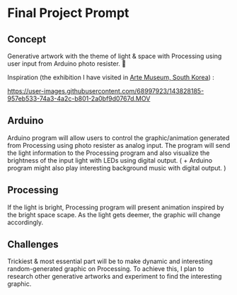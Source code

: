# Final Project Prompt

## Concept
Generative artwork with the theme of light & space with Processing using user input from Arduino photo resister. 🔭

Inspiration (the exhibition I have visited in [Arte Museum, South Korea](https://artemuseum.com/)) :




https://user-images.githubusercontent.com/68997923/143828185-957eb533-74a3-4a2c-b801-2a0bf9d0767d.MOV




## Arduino
Arduino program will allow users to control the graphic/animation generated from Processing using photo resister as analog input. The program will send the light information to the Processing program and also visualize the brightness of the input light with LEDs using digital output. ( + Arduino program might also play interesting background music with digital output. )

## Processing
If the light is bright, Processing program will present animation inspired by the bright space scape. As the light gets deemer, the graphic will change accordingly.

## Challenges
Trickiest & most essential part will be to make dynamic and interesting random-generated graphic on Processing. To achieve this, I plan to research other generative artworks and experiment to find the interesting graphic.
